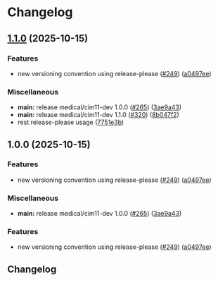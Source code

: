# Changelog

## [1.1.0](https://github.com/padoa/container-images/compare/medical/cim11-dev-v1.0.0...medical/cim11-dev-v1.1.0) (2025-10-15)


### Features

* new versioning convention using release-please ([#249](https://github.com/padoa/container-images/issues/249)) ([a0497ee](https://github.com/padoa/container-images/commit/a0497ee2fadeefbc704157c4e7623456dc18754a))


### Miscellaneous

* **main:** release medical/cim11-dev 1.0.0 ([#265](https://github.com/padoa/container-images/issues/265)) ([3ae9a43](https://github.com/padoa/container-images/commit/3ae9a43c53a3f76b0f4db9743ff1ac92ed4b9f9e))
* **main:** release medical/cim11-dev 1.1.0 ([#320](https://github.com/padoa/container-images/issues/320)) ([8b047f2](https://github.com/padoa/container-images/commit/8b047f2aa4161906caafbd306beaaa2108e1222e))
* rest release-please usage ([7751e3b](https://github.com/padoa/container-images/commit/7751e3b47e5a0b0e18721780834739bebfd6f767))

## 1.0.0 (2025-10-15)

### Features
* new versioning convention using release-please ([#249](https://github.com/padoa/container-images/issues/249)) ([a0497ee](https://github.com/padoa/container-images/commit/a0497ee2fadeefbc704157c4e7623456dc18754a))
### Miscellaneous
* **main:** release medical/cim11-dev 1.0.0 ([#265](https://github.com/padoa/container-images/issues/265)) ([3ae9a43](https://github.com/padoa/container-images/commit/3ae9a43c53a3f76b0f4db9743ff1ac92ed4b9f9e))
### Features
* new versioning convention using release-please ([#249](https://github.com/padoa/container-images/issues/249)) ([a0497ee](https://github.com/padoa/container-images/commit/a0497ee2fadeefbc704157c4e7623456dc18754a))
## Changelog
